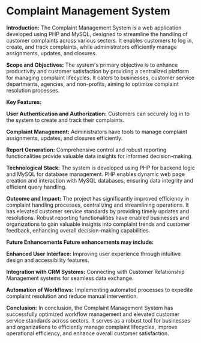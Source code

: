# Complaint Management System
**Introduction:** The Complaint Management System is a web application developed using PHP and MySQL, designed to streamline the handling of customer complaints across various sectors. It enables customers to log in, create, and track complaints, while administrators efficiently manage assignments, updates, and closures.

**Scope and Objectives:** The system's primary objective is to enhance productivity and customer satisfaction by providing a centralized platform for managing complaint lifecycles. It caters to businesses, customer service departments, agencies, and non-profits, aiming to optimize complaint resolution processes.

**Key Features:**

**User Authentication and Authorization:** Customers can securely log in to the system to create and track their complaints.

**Complaint Management:** Administrators have tools to manage complaint assignments, updates, and closures efficiently.

**Report Generation:** Comprehensive control and robust reporting functionalities provide valuable data insights for informed decision-making.

**Technological Stack:** The system is developed using PHP for backend logic and MySQL for database management. PHP enables dynamic web page creation and interaction with MySQL databases, ensuring data integrity and efficient query handling.

**Outcome and Impact:** The project has significantly improved efficiency in complaint handling processes, centralizing and streamlining operations. It has elevated customer service standards by providing timely updates and resolutions. Robust reporting functionalities have enabled businesses and organizations to gain valuable insights into complaint trends and customer feedback, enhancing overall decision-making capabilities.

**Future Enhancements Future enhancements may include:**

**Enhanced User Interface:** Improving user experience through intuitive design and accessibility features.

**Integration with CRM Systems:** Connecting with Customer Relationship Management systems for seamless data exchange.

**Automation of Workflows:** Implementing automated processes to expedite complaint resolution and reduce manual intervention.

**Conclusion:** In conclusion, the Complaint Management System has successfully optimized workflow management and elevated customer service standards across sectors. It serves as a robust tool for businesses and organizations to efficiently manage complaint lifecycles, improve operational efficiency, and enhance overall customer satisfaction.
